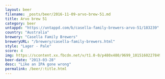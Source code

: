 ```yaml
---
layout: beer
filename: _posts/beer/2016-11-09-arvo-brew-51.md
title: Arvo brew 51
category: beer
untappd: "https://untappd.com/b/casella-family-brewers-arvo-51/183239"
country: "Australia"
brewery: "Casella Family Brewers"
breweryURL: "/brewery/casella-family-brewers.html"
style: "Lager - Pale"
score: 4
img: https://scontent.xx.fbcdn.net/v/t1.0-0/p480x480/9699_10151602278498745_506265925_n.jpg?_nc_cat=101&_nc_oc=AQnBPTSdVWDBQPdwFTUSUTPQ9ZaQCe7FeB4zOVM9nJ_Xq9AFWJk2_517gkjS4rkw5fQ&_nc_ht=scontent.xx&oh=ac649daaf0dcfe16fa7aab72f659c2b0&oe=5DB9DE29
beer-date: "2013-03-28"
desc: "Like an IPA gone wrong"
permalink: /beer/:title.html
---
```

